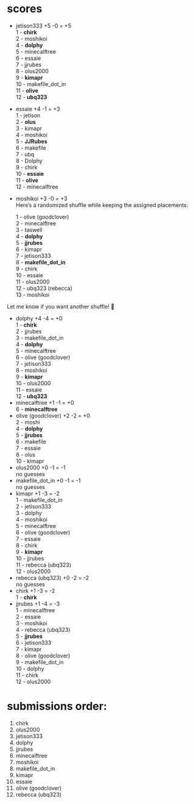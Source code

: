 # scores  
- jetison333 +5 -0 = +5  
  1 - **chirk**  
  2 - moshikoi  
  4 - **dolphy**  
  5 - minecalftree  
  6 - essaie  
  7 - jjrubes  
  8 - olus2000  
  9 - **kimapr**  
  10 - makefile_dot_in  
  11 - **olive**  
  12 - **ubq323**  
- essaie +4 -1 = +3  
  1 - jetison   
  2 - **olus**  
  3 - kimapr  
  4 - moshikoi  
  5 - **JJRubes**  
  6 - makefile   
  7 - ubq  
  8 - Dolphy  
  9 - chirk  
  10 - **essaie**  
  11 - **olive**  
  12 - minecalftree  
- moshikoi +3 -0 = +3  
Here’s a randomized shuffle while keeping the assigned placements:  
  
  1 - olive (goodclover)  
  2 - minecalftree  
  3 - taswell  
  4 - **dolphy**  
  5 - **jjrubes**  
  6 - kimapr  
  7 - jetison333  
  8 - **makefile_dot_in**  
  9 - chirk  
  10 - essaie  
  11 - olus2000  
  12 - ubq323 (rebecca)  
  13 - moshikoi  
  
Let me know if you want another shuffle! 🎲  
- dolphy +4 -4 = +0  
  1 - **chirk**  
  2 - jjrubes  
  3 - makefile_dot_in  
  4 - **dolphy**  
  5 - minecalftree  
  6 - olive (goodclover)  
  7 - jetison333  
  8 - moshikoi  
  9 - **kimapr**  
  10 - olus2000  
  11 - essaie  
  12 - **ubq323**  
- minecalftree +1 -1 = +0  
  6 - **minecalftree**  
- olive (goodclover) +2 -2 = +0  
  2 - moshi  
  4 - **dolphy**  
  5 - **jjrubes**  
  6 - makefile  
  7 - essaie  
  8 - olus  
  10 - kimapr  
- olus2000 +0 -1 = -1  
  no guesses  
- makefile_dot_in +0 -1 = -1  
  no guesses  
- kimapr +1 -3 = -2  
  1 - makefile_dot_in  
  2 - jetison333  
  3 - dolphy  
  4 - moshikoi  
  5 - minecalftree  
  6 - olive (goodclover)  
  7 - essaie  
  8 - chirk  
  9 - **kimapr**  
  10 - jjrubes  
  11 - rebecca (ubq323)  
  12 - olus2000  
- rebecca (ubq323) +0 -2 = -2  
  no guesses  
- chirk +1 -3 = -2  
  1 - **chirk**  
- jjrubes +1 -4 = -3  
  1 - minecalftree  
  2 - essaie  
  3 - moshikoi  
  4 - rebecca (ubq323)  
  5 - **jjrubes**  
  6 - jetison333  
  7 - kimapr  
  8 - olive (goodclover)  
  9 - makefile_dot_in  
  10 - dolphy  
  11 - chirk  
  12 - olus2000  
  
# submissions order:  
1. chirk  
2. olus2000  
3. jetison333  
4. dolphy  
5. jjrubes  
6. minecalftree  
7. moshikoi  
8. makefile_dot_in  
9. kimapr  
10. essaie  
11. olive (goodclover)  
12. rebecca (ubq323)  